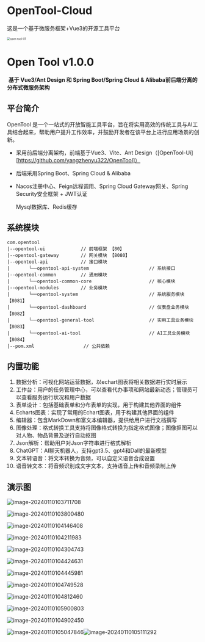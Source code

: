 # OpenTool-Cloud
这是一个基于微服务框架+Vue3的开源工具平台

<img src="./assets/open tool-logo.png" alt="open tool-01 " style="zoom:50%;" />

#                                            Open Tool v1.0.0

​													**基于 Vue3/Ant Design 和 Spring Boot/Spring Cloud & Alibaba前后端分离的分布式微服务架构**

## 平台简介

OpenTool 是一个一站式的开放智能工具平台，旨在将实用高效的传统工具与AI工具结合起来，帮助用户提升工作效率，并鼓励开发者在该平台上进行应用场景的创新。

- 采用前后端分离架构，前端基于Vue3、Vite、Ant Design（[OpenTool-Ui][https://github.com/yangzhenyu322/OpenTool]）

- 后端采用Spring Boot、Spring Cloud & Alibaba

- Nacos注册中心、Feign远程调用、Spring Cloud Gateway网关、Spring Security安全框架 + JWT认证

  Mysql数据库、Redis缓存

## 系统模块

```
com.opentool
|--opentool-ui             // 前端框架 【80】
|--opentool-gateway        // 网关模块 【8080】
|--opentool-api            // 接口模块
|		└──opentool-api-system                      // 系统接口
|--opentool-common         // 通用模块
|		└──opentool-common-core                     // 核心模块
|--opentool-modules        // 业务模块
|		└──opentool-system                          // 系统服务模块     【8081】
|		└──opentool-dashboard                       // 仪表盘业务模块   【8082】
|		└──opentool-general-tool					// 实用工具业务模块  【8083】
|		└──opentool-ai-tool                         // AI工具业务模块   【8084】
|--pom.xml					// 公共依赖
```

## 内置功能

1. 数据分析：可视化网站运营数据，以echart图表将相关数据进行实时展示
2. 工作台：用户的任务管理中心，可以查看代办事项和网站最新动态；管理员可以查看服务运行状况和用户数据
3. 表单设计：包括基础表单和分布表单的实现，用于构建其他界面的组件
4. Echarts图表：实现了常用的Echart图表，用于构建其他界面的组件
5. 编辑器：包含MarkDown和富文本编辑器，提供给用户进行文档撰写
6. 图像处理：格式转换工具支持将图像格式转换为指定格式图像；图像抠图可以对人物、物品背景及逆行自动抠图
7. Json解析：帮助用户对Json字符串进行格式解析
8. ChatGPT：AI聊天机器人，支持gpt3.5、gpt4和Dall的最新模型
9. 文本转语音：将文本转换为音频，可以自定义语音合成设置
10. 语音转文本：将音频识别成文字文本，支持语音上传和音频录制上传

## 演示图



![image-20240110103711708](./assets/image-20240110103711708.png)

![image-20240110103800480](./assets/image-20240110103800480.png)

![image-20240110104146408](./assets/image-20240110104146408.png)

![image-20240110104211983](./assets/image-20240110104211983.png)

![image-20240110104304743](./assets/image-20240110104304743.png)

![image-20240110104424631](./assets/image-20240110104424631.png)

![image-20240110104445981](./assets/image-20240110104445981.png)

![image-20240110104749528](./assets/image-20240110104749528.png)

![image-20240110104812460](./assets/image-20240110104812460.png)

![image-20240110105900803](./assets/image-20240110105900803.png)

![image-20240110104902450](./assets/image-20240110104902450.png)

![image-20240110105047846](./assets/image-20240110105047846.png)![image-20240110105111292](./assets/image-20240110105111292.png)
